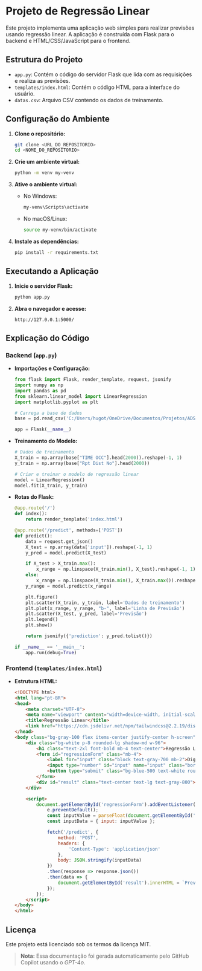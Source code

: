 # Projeto de Regressão Linear

Este projeto implementa uma aplicação web simples para realizar previsões usando regressão linear. A aplicação é construída com Flask para o backend e HTML/CSS/JavaScript para o frontend.

## Estrutura do Projeto

- `app.py`: Contém o código do servidor Flask que lida com as requisições e realiza as previsões.
- `templates/index.html`: Contém o código HTML para a interface do usuário.
- `datas.csv`: Arquivo CSV contendo os dados de treinamento.

## Configuração do Ambiente

1. **Clone o repositório:**
    ```bash
    git clone <URL_DO_REPOSITORIO>
    cd <NOME_DO_REPOSITORIO>
    ```

2. **Crie um ambiente virtual:**
    ```bash
    python -m venv my-venv
    ```

3. **Ative o ambiente virtual:**
    - No Windows:
        ```bash
        my-venv\Scripts\activate
        ```
    - No macOS/Linux:
        ```bash
        source my-venv/bin/activate
        ```

4. **Instale as dependências:**
    ```bash
    pip install -r requirements.txt
    ```

## Executando a Aplicação

1. **Inicie o servidor Flask:**
    ```bash
    python app.py
    ```

2. **Abra o navegador e acesse:**
    ```
    http://127.0.0.1:5000/
    ```

## Explicação do Código

### Backend (`app.py`)

- **Importações e Configuração:**
    ```python
    from flask import Flask, render_template, request, jsonify
    import numpy as np
    import pandas as pd
    from sklearn.linear_model import LinearRegression
    import matplotlib.pyplot as plt

    # Carrega a base de dados
    base = pd.read_csv('C:/Users/hugot/OneDrive/Documentos/Projetos/ADS-1/py_regressao/datas.csv')

    app = Flask(__name__)
    ```

- **Treinamento do Modelo:**
    ```python
    # Dados de treinamento
    X_train = np.array(base["TIME OCC"].head(2000)).reshape(-1, 1)
    y_train = np.array(base["Rpt Dist No"].head(2000))

    # Criar e treinar o modelo de regressão linear
    model = LinearRegression()
    model.fit(X_train, y_train)
    ```

- **Rotas do Flask:**
    ```python
    @app.route('/')
    def index():
        return render_template('index.html')

    @app.route('/predict', methods=['POST'])
    def predict():
        data = request.get_json()
        X_test = np.array(data['input']).reshape(-1, 1)
        y_pred = model.predict(X_test)

        if X_test > X_train.max():
            x_range = np.linspace(X_train.min(), X_test).reshape(-1, 1)
        else:
            x_range = np.linspace(X_train.min(), X_train.max()).reshape(-1, 1)
        y_range = model.predict(x_range)

        plt.figure()
        plt.scatter(X_train, y_train, label='Dados de treinamento')
        plt.plot(x_range, y_range, "b-", label='Linha de Previsão')
        plt.scatter(X_test, y_pred, label='Previsão')
        plt.legend()
        plt.show()

        return jsonify({'prediction': y_pred.tolist()})

    if __name__ == '__main__':
        app.run(debug=True)
    ```

### Frontend (`templates/index.html`)

- **Estrutura HTML:**
    ```html
    <!DOCTYPE html>
    <html lang="pt-BR">
    <head>
        <meta charset="UTF-8">
        <meta name="viewport" content="width=device-width, initial-scale=1.0">
        <title>Regressão Linear</title>
        <link href="https://cdn.jsdelivr.net/npm/tailwindcss@2.2.19/dist/tailwind.min.css" rel="stylesheet">
    </head>
    <body class="bg-gray-100 flex items-center justify-center h-screen">
        <div class="bg-white p-8 rounded-lg shadow-md w-96">
            <h1 class="text-2xl font-bold mb-4 text-center">Regressão Linear</h1>
            <form id="regressionForm" class="mb-4">
                <label for="input" class="block text-gray-700 mb-2">Digite o valor para previsão:</label>
                <input type="number" id="input" name="input" class="border border-gray-300 rounded-md p-2 w-full mb-4" required>
                <button type="submit" class="bg-blue-500 text-white rounded-md p-2 w-full hover:bg-blue-600">Prever</button>
            </form>
            <div id="result" class="text-center text-lg text-gray-800"></div>
        </div>

        <script>
            document.getElementById('regressionForm').addEventListener('submit', function(e) {
                e.preventDefault();
                const inputValue = parseFloat(document.getElementById('input').value);
                const inputData = { input: inputValue };

                fetch('/predict', {
                    method: 'POST',
                    headers: {
                        'Content-Type': 'application/json'
                    },
                    body: JSON.stringify(inputData)
                })
                .then(response => response.json())
                .then(data => {
                    document.getElementById('result').innerHTML = `Previsão: ${data.prediction}`;
                });
            });
        </script>
    </body>
    </html>
    ```

## Licença

Este projeto está licenciado sob os termos da licença MIT.

> **Nota:** Essa documentação foi gerada automaticamente pelo GitHub Copilot usando o *GPT-4o*.